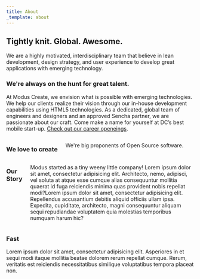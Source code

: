 ```yaml
---
title: About
_template: about
---
```


## Tightly knit. Global. Awesome.
<p class="larger">We are a highly motivated, interdisciplinary team that believe in lean development, design strategy, and user experience to develop great applications with emerging technology.</p>

<!-- {{ gist:7776572 }} -->

### We're always on the hunt for great talent.

At Modus Create, we envision what is possible with emerging technologies. We help our clients realize their vision through our in-house development capabilities using HTML5 technologies. As a dedicated, global team of engineers and designers and an approved Sencha partner, we are passionate about our craft. Come make a name for yourself at DC’s best mobile start-up. [Check out our career openeings](/careers).

<div class="row">
  <div class="large-6 columns">
    <h3>We love to create</h3>
    <p>We're big proponents of Open Source software.</p>
  </div>
  <div class="large-6 columns">
    <h3>Our Story</h3>
    <p>Modus started as a tiny weeny little company! Lorem ipsum dolor sit amet, consectetur adipisicing elit. Architecto, nemo, adipisci, vel soluta at atque esse cumque alias consequuntur mollitia quaerat id fuga reiciendis minima quas provident nobis repellat modi?Lorem ipsum dolor sit amet, consectetur adipisicing elit. Repellendus accusantium debitis aliquid officiis ullam ipsa. Expedita, cupiditate, architecto, magni consequuntur aliquam sequi repudiandae voluptatem quia molestias temporibus numquam harum hic?</p>
  </div>
</div>

### Fast
Lorem ipsum dolor sit amet, consectetur adipisicing elit. Asperiores in et sequi modi itaque mollitia beatae dolorem rerum repellat cumque. Rerum, veritatis est reiciendis necessitatibus similique voluptatibus tempora placeat non.